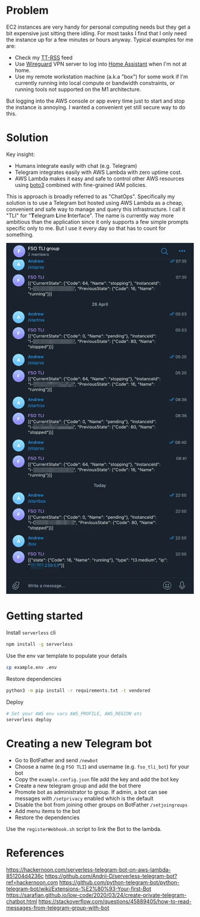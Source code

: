# Problem
EC2 instances are very handy for personal computing needs but they get a bit
expensive just sitting there idling. For most tasks I find that I only need the
instance up for a few minutes or hours anyway. Typical examples for me are:

- Check my [TT-RSS](https://tt-rss.org/) feed
- Use [Wireguard](https://www.wireguard.com/) VPN server to log into [Home
  Assistant](https://www.home-assistant.io/) when I'm not at home.
- Use my remote workstation machine (a.k.a "box") for some work if I'm currently
  running into local compute or bandwidth constraints, or running tools not
  supported on the M1 architecture.

But logging into the AWS console or app every time just to start and stop the
instance is annoying. I wanted a convenient yet still secure way to do this. 

# Solution
Key insight:
- Humans integrate easily with chat (e.g. Telegram)
- Telegram integrates easily with AWS Lambda with zero uptime cost.
- AWS Lambda makes it easy and safe to control other AWS resources using
  [boto3](https://boto3.amazonaws.com/v1/documentation/api/latest/index.html)
  combined with fine-grained IAM policies.

This is approach is broadly referred to as "ChatOps". Specifically my solution
is to use a Telegram bot hosted using AWS Lambda as a cheap, convenient and safe
way to manage and query this infrastructure. I call it "TLI" for "**T**elegram
**L**ine **I**nterface". The name is currently way more ambitious than the
application since it only supports a few simple prompts specific only to me. But
I use it every day so that has to count for something.

![tli_in_action](./img/tli_in_action.webp)

# Getting started
Install `serverless` cli
```bash 
npm install -g serverless
````

Use the env var template to populate your details
```bash 
cp example.env .env 
```

Restore dependencies
```bash 
python3 -m pip install -r requirements.txt -t vendored
```

Deploy
```bash 
# Set your AWS env vars AWS_PROFILE, AWS_REGION etc
serverless deploy
```

# Creating a new Telegram bot
- Go to BotFather and send `/newbot`
- Choose a name (e.g `FSO TLI`) and username (e.g. `fso_tli_bot`) for your bot
- Copy the `example.config.json` file add the key and add the bot key
- Create a new telegram group and add the bot there
- Promote bot as administrator to group. If admin, a bot can see messages *with* `/setprivacy` enabled which is the default 
- Disable the bot from joining other groups on BotFather `/setjoingroups`
- Add menu items to the bot
- Restore the dependencies

Use the `registerWebhook.sh` script to link the Bot to the lambda.

# References
https://hackernoon.com/serverless-telegram-bot-on-aws-lambda-851204d4236c
https://github.com/Andrii-D/serverless-telegram-bot?ref=hackernoon.com
https://github.com/python-telegram-bot/python-telegram-bot/wiki/Extensions-%E2%80%93-Your-first-Bot
https://sarafian.github.io/low-code/2020/03/24/create-private-telegram-chatbot.html
https://stackoverflow.com/questions/45889405/how-to-read-messages-from-telegram-group-with-bot
